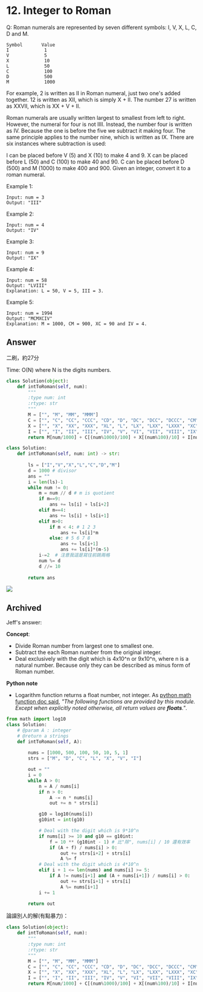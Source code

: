 # 12. Integer to Roman
Q: Roman numerals are represented by seven different symbols: I, V, X, L, C, D and M.
```
Symbol       Value
I             1
V             5
X             10
L             50
C             100
D             500
M             1000
```
For example, 2 is written as II in Roman numeral, just two one's added together. 12 is written as XII, which is simply X + II. The number 27 is written as XXVII, which is XX + V + II.

Roman numerals are usually written largest to smallest from left to right. However, the numeral for four is not IIII. Instead, the number four is written as IV. Because the one is before the five we subtract it making four. The same principle applies to the number nine, which is written as IX. There are six instances where subtraction is used:

I can be placed before V (5) and X (10) to make 4 and 9. 
X can be placed before L (50) and C (100) to make 40 and 90. 
C can be placed before D (500) and M (1000) to make 400 and 900.
Given an integer, convert it to a roman numeral.

Example 1:
```
Input: num = 3
Output: "III"
```
Example 2:
```
Input: num = 4
Output: "IV"
```
Example 3:
```
Input: num = 9
Output: "IX"
```
Example 4:
```
Input: num = 58
Output: "LVIII"
Explanation: L = 50, V = 5, III = 3.
```
Example 5:
```
Input: num = 1994
Output: "MCMXCIV"
Explanation: M = 1000, CM = 900, XC = 90 and IV = 4.
```
## Answer
二刷，約27分

Time: O(N) where N is the digits numbers.

```python 3
class Solution(object):
    def intToRoman(self, num):
        """
        :type num: int
        :rtype: str
        """
        M = ["", "M", "MM", "MMM"]
        C = ["", "C", "CC", "CCC", "CD", "D", "DC", "DCC", "DCCC", "CM"]
        X = ["", "X", "XX", "XXX", "XL", "L", "LX", "LXX", "LXXX", "XC"]
        I = ["", "I", "II", "III", "IV", "V", "VI", "VII", "VIII", "IX"]
        return M[num/1000] + C[(num%1000)/100] + X[(num%100)/10] + I[num%10]
```


```python 3
class Solution:
    def intToRoman(self, num: int) -> str:
        
        ls = ["I","V","X","L","C","D","M"]
        d = 1000 # divisor
        ans = ""
        i = len(ls)-1
        while num != 0:
            m = num // d # m is quotient
            if m==9:
                ans += ls[i] + ls[i+2] 
            elif m==4:
                ans += ls[i] + ls[i+1]
            elif m>0:
                if m < 4: # 1 2 3
                    ans += ls[i]*m
                else: # 5 6 7 8
                    ans += ls[i+1]
                    ans += ls[i]*(m-5)
            i-=2  # 注意我這是寫往前跳兩格
            num %= d
            d //= 10
            
        return ans
```
![](https://s3.us-west-2.amazonaws.com/secure.notion-static.com/4e8e0b04-18e3-41fc-8c7d-6acc37f3efe0/Untitled.png?X-Amz-Algorithm=AWS4-HMAC-SHA256&X-Amz-Credential=AKIAT73L2G45O3KS52Y5%2F20210318%2Fus-west-2%2Fs3%2Faws4_request&X-Amz-Date=20210318T035800Z&X-Amz-Expires=86400&X-Amz-Signature=7f40f433a6bbd1d6f0dfbbe4420c4f77cd58d05bf0692f7d1e19643748f98a94&X-Amz-SignedHeaders=host&response-content-disposition=filename%20%3D%22Untitled.png%22)

## Archived
Jeff's answer:

**Concept**: 
- Divide Roman number from largest one to smallest one.
- Subtract the each Roman number from the original integer.
- Deal exclusively with the digit which is 4x10^n or 9x10^n, where n is a natural number. Because only they can be described as minus form of Roman number.

**Python note**
- Logarithm function returns a float number, not integer. As [python math function doc said](https://docs.python.org/2/library/math.html), *"The following functions are provided by this module. Except when explicitly noted otherwise, all return values are **floats**."*. 

```python
from math import log10
class Solution:
    # @param A : integer
    # @return a strings
    def intToRoman(self, A):
        
        nums = [1000, 500, 100, 50, 10, 5, 1]
        strs = ["M", "D", "C", "L", "X", "V", "I"]

        out = ""
        i = 0
        while A > 0:
            n = A / nums[i]
            if n > 0:
                A -= n * nums[i]
                out += n * strs[i]

            g10 = log10(nums[i])
            g10int = int(g10)

            # Deal with the digit which is 9*10^n
            if nums[i] >= 10 and g10 == g10int:
                f = 10 ** (g10int - 1) # 比"除", nums[i] / 10 還有效率
                if (A + f) / nums[i] > 0:
                    out += strs[i+2] + strs[i]
                    A %= f
            # Deal with the digit which is 4*10^n
            elif i + 1 <= len(nums) and nums[i] >= 5:
                if A != nums[i+1] and (A + nums[i+1]) / nums[i] > 0:
                    out += strs[i+1] + strs[i]
                    A %= nums[i+1]
            i += 1

        return out
```


論譠別人的解(有點暴力)：
```python
class Solution(object):
    def intToRoman(self, num):
        """
        :type num: int
        :rtype: str
        """
        M = ["", "M", "MM", "MMM"]
        C = ["", "C", "CC", "CCC", "CD", "D", "DC", "DCC", "DCCC", "CM"]
        X = ["", "X", "XX", "XXX", "XL", "L", "LX", "LXX", "LXXX", "XC"]
        I = ["", "I", "II", "III", "IV", "V", "VI", "VII", "VIII", "IX"]
        return M[num/1000] + C[(num%1000)/100] + X[(num%100)/10] + I[num%10]
```